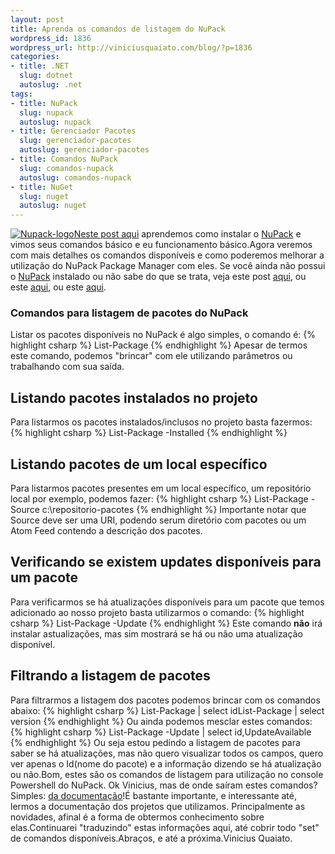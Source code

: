```yaml
--- 
layout: post
title: Aprenda os comandos de listagem do NuPack
wordpress_id: 1836
wordpress_url: http://viniciusquaiato.com/blog/?p=1836
categories: 
- title: .NET
  slug: dotnet
  autoslug: .net
tags: 
- title: NuPack
  slug: nupack
  autoslug: nupack
- title: Gerenciador Pacotes
  slug: gerenciador-pacotes
  autoslug: gerenciador-pacotes
- title: Comandos NuPack
  slug: comandos-nupack
  autoslug: comandos-nupack
- title: NuGet
  slug: nuget
  autoslug: nuget
---
```

[![](http://viniciusquaiato.com/blog/wp-content/uploads/2010/10/Nupack-logo.png "Nupack-logo")](http://viniciusquaiato.com/blog/wp-content/uploads/2010/10/Nupack-logo.png)[Neste post aqui](http://viniciusquaiato.com/blog/nupack-uma-das-melhores-invencoes-da-microsoft/) aprendemos como instalar o [NuPack](http://nupack.codeplex.com/) e vimos seus comandos básico e eu funcionamento básico.Agora veremos com mais detalhes os comandos disponíveis e como poderemos melhorar a utilização do NuPack Package Manager com eles. Se você ainda não possui o [NuPack](http://nupack.codeplex.com/) instalado ou não sabe do que se trata, veja este post [aqui](http://viniciusquaiato.com/blog/nupack-uma-das-melhores-invencoes-da-microsoft/), ou este [aqui](http://weblogs.asp.net/scottgu/archive/2010/10/06/announcing-nupack-asp-net-mvc-3-beta-and-webmatrix-beta-2.aspx), ou este [aqui](http://unplugged.giggio.net/unplugged/post/NuPack-porque-voce-deveria-se-importar.aspx).

### Comandos para listagem de pacotes do NuPack
Listar os pacotes disponíveis no NuPack é algo simples, o comando é:
{% highlight csharp %}
List-Package
{% endhighlight %}
Apesar de termos este comando, podemos "brincar" com ele utilizando parâmetros ou trabalhando com sua saída. 

##

## Listando pacotes instalados no projeto
Para listarmos os pacotes instalados/inclusos no projeto basta fazermos:
{% highlight csharp %}
List-Package -Installed
{% endhighlight %}


##

## Listando pacotes de um local específico
Para listarmos pacotes presentes em um local específico, um repositório local por exemplo, podemos fazer:
{% highlight csharp %}
List-Package -Source c:\repositorio-pacotes
{% endhighlight %}
Importante notar que Source deve ser uma URI, podendo serum diretório com pacotes ou um Atom Feed contendo a descrição dos pacotes.

##

## Verificando se existem updates disponíveis para um pacote
Para verificarmos se há atualizações disponíveis para um pacote que temos adicionado ao nosso projeto basta utilizarmos o comando:
{% highlight csharp %}
List-Package -Update
{% endhighlight %}
Este comando **não** irá instalar astualizações, mas sim mostrará se há ou não uma atualização disponível.

##

## Filtrando a listagem de pacotes
Para filtrarmos a listagem dos pacotes podemos brincar com os comandos abaixo:
{% highlight csharp %}
List-Package | select idList-Package | select version
{% endhighlight %}
Ou ainda podemos mesclar estes comandos:
{% highlight csharp %}
List-Package -Update | select id,UpdateAvailable
{% endhighlight %}
Ou seja estou pedindo a listagem de pacotes para saber se há atualizações, mas não quero visualizar todos os campos, quero ver apenas o Id(nome do pacote) e a informação dizendo se há atualização ou não.Bom, estes são os comandos de listagem para utilização no console Powershell do NuPack. Ok Vinicius, mas de onde saíram estes comandos? Simples: [da documentação](http://nupack.codeplex.com/documentation?title=Package%20Manager%20Console%20Command%20Reference)!É bastante importante, e interessante até, lermos a documentação dos projetos que utilizamos. Principalmente as novidades, afinal é a forma de obtermos conhecimento sobre elas.Continuarei "traduzindo" estas informações aqui, até cobrir todo "set" de comandos disponíveis.Abraços, e até a próxima.Vinicius Quaiato.
